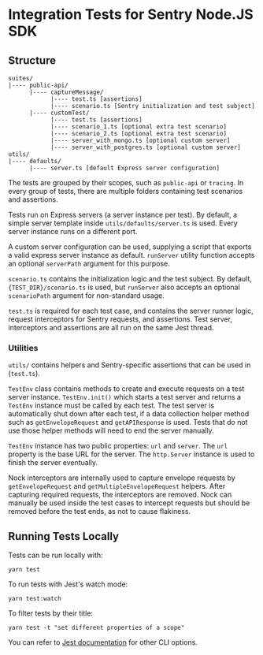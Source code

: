 # Integration Tests for Sentry Node.JS SDK

## Structure

```
suites/
|---- public-api/
      |---- captureMessage/
            |---- test.ts [assertions]
            |---- scenario.ts [Sentry initialization and test subject]
      |---- customTest/
            |---- test.ts [assertions]
            |---- scenario_1.ts [optional extra test scenario]
            |---- scenario_2.ts [optional extra test scenario]
            |---- server_with_mongo.ts [optional custom server]
            |---- server_with_postgres.ts [optional custom server]
utils/
|---- defaults/
      |---- server.ts [default Express server configuration]
```

The tests are grouped by their scopes, such as `public-api` or `tracing`. In every group of tests, there are multiple
folders containing test scenarios and assertions.

Tests run on Express servers (a server instance per test). By default, a simple server template inside
`utils/defaults/server.ts` is used. Every server instance runs on a different port.

A custom server configuration can be used, supplying a script that exports a valid express server instance as default.
`runServer` utility function accepts an optional `serverPath` argument for this purpose.

`scenario.ts` contains the initialization logic and the test subject. By default, `{TEST_DIR}/scenario.ts` is used, but
`runServer` also accepts an optional `scenarioPath` argument for non-standard usage.

`test.ts` is required for each test case, and contains the server runner logic, request interceptors for Sentry
requests, and assertions. Test server, interceptors and assertions are all run on the same Jest thread.

### Utilities

`utils/` contains helpers and Sentry-specific assertions that can be used in (`test.ts`).

`TestEnv` class contains methods to create and execute requests on a test server instance. `TestEnv.init()` which starts
a test server and returns a `TestEnv` instance must be called by each test. The test server is automatically shut down
after each test, if a data collection helper method such as `getEnvelopeRequest` and `getAPIResponse` is used. Tests
that do not use those helper methods will need to end the server manually.

`TestEnv` instance has two public properties: `url` and `server`. The `url` property is the base URL for the server. The
`http.Server` instance is used to finish the server eventually.

Nock interceptors are internally used to capture envelope requests by `getEnvelopeRequest` and
`getMultipleEnvelopeRequest` helpers. After capturing required requests, the interceptors are removed. Nock can manually
be used inside the test cases to intercept requests but should be removed before the test ends, as not to cause
flakiness.

## Running Tests Locally

Tests can be run locally with:

`yarn test`

To run tests with Jest's watch mode:

`yarn test:watch`

To filter tests by their title:

`yarn test -t "set different properties of a scope"`

You can refer to [Jest documentation](https://jestjs.io/docs/cli) for other CLI options.

